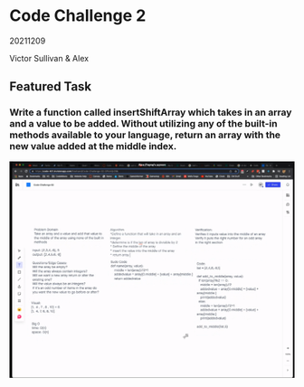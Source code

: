 # Code Challenge 2
20211209

Victor Sullivan & Alex

## Featured Task

### Write a function called insertShiftArray which takes in an array and a value to be added. Without utilizing any of the built-in methods available to your language, return an array with the new value added at the middle index.

![Challenge 2 Whiteboard](Challenge2.png)
